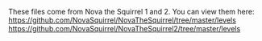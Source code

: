 These files come from Nova the Squirrel 1 and 2. You can view them here:
https://github.com/NovaSquirrel/NovaTheSquirrel/tree/master/levels
https://github.com/NovaSquirrel/NovaTheSquirrel2/tree/master/levels
